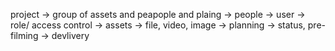 project -> group of assets and peapople and plaing
-> people -> user -> role/ access control -> assets -> file, video, image -> planning -> status, pre-filming -> devlivery
